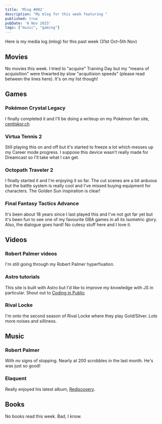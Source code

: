 ```yaml
---
title: 'Mlog #002'
description: "My mlog for this week featuring "
published: true
pubDate: '6 Nov 2023'
tags: ["music", "gaming"]
---
```


Here is my media log (mlog) for this past week (31st Oct–5th Nov)

## Movies

No movies this week. I tried to "acquire" Training Day but my "means of acquisition" were thwarted by slow "acquitision speeds" (please read between the lines here). It's on my list though!

## Games

### Pokémon Crystal Legacy

I finally completed it and I'll be doing a writeup on my Pokémon fan site, [centiskor.ch](https://centiskor.ch/)

### Virtua Tennis 2

Still playing this on and off but it's started to freeze a lot which messes up my Career mode progress. I suppose this device wasn't really made for Dreamcast so I'll take what I can get.

### Octopath Traveler 2

I finally started it and I'm enjoying it so far. The cut scenes are a bit arduous but the battle system is really cool and I've missed buying equipment for characters. The Golden Sun inspiration is clear!

### Final Fantasy Tactics Advance

It's been about 18 years since I last played this and I've not got far yet but it's been fun to see one of my favourite GBA games in all its isometric glory. Also, the dialogue goes hard! No cutesy stuff here and I love it.

## Videos

### Robert Palmer videos

I'm still going through my Robert Palmer hyperfixation.

### Astro tutorials

This site is built with Astro but I'd like to improve my knowledge with JS in particular. Shout out to [Coding in Public](https://www.youtube.com/@CodinginPublic)

### Rival Locke

I'm onto the second season of Rival Locke where they play Gold/Silver. Lots more noises and silliness.

## Music

### Robert Palmer

With no signs of stopping. Nearly at 200 scrobbles in the last month. He's was just so good!

### Elaquent

Really enjoyed his latest album, [Rediscovery](https://www.youtube.com/watch?v=fVjov9qcWvs).

## Books

No books read this week. Bad, I know.